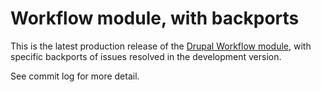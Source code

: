 # Workflow module, with backports

This is the latest production release of the [Drupal Workflow module](https://www.drupal.org/project/workflow), 
with specific backports of issues resolved in the development version.

See commit log for more detail.

